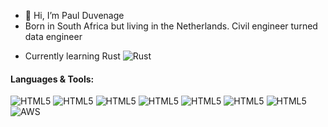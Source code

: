- 👋 Hi, I’m Paul Duvenage
- Born in South Africa but living in the Netherlands. Civil engineer turned data engineer

* Currently learning Rust ![Rust](https://img.shields.io/badge/rust-%23000000.svg?style=for-the-badge&logo=rust&logoColor=white)

#### Languages & Tools:
![HTML5](https://img.shields.io/badge/python-3776ab.svg?style=for-the-badge&logo=python&logoColor=white)
![HTML5](https://img.shields.io/badge/PLSQL-F80000?style=for-the-badge&logo=oracle&logoColor=black)
![HTML5](https://img.shields.io/badge/MySQL-005C84?style=for-the-badge&logo=mysql&logoColor=white)
![HTML5](https://img.shields.io/badge/PostgreSQL-316192?style=for-the-badge&logo=postgresql&logoColor=white)
![HTML5](https://img.shields.io/badge/Airflow-017CEE?style=for-the-badge&logo=Apache%20Airflow&logoColor=white)
![HTML5](https://img.shields.io/badge/Databricks-FF3621?style=for-the-badge&logo=Databricks&logoColor=white)
![HTML5](https://img.shields.io/badge/microsoft%20azure-0089D6?style=for-the-badge&logo=microsoft-azure&logoColor=white)
![AWS](https://img.shields.io/badge/AWS-%23FF9900.svg?style=for-the-badge&logo=amazon-aws&logoColor=white)


<!---
duvenagep/duvenagep is a ✨ special ✨ repository because its `README.md` (this file) appears on your GitHub profile.
You can click the Preview link to take a look at your changes.
--->
